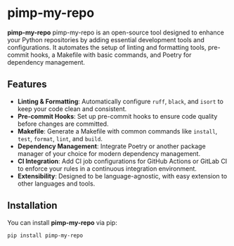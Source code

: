 # pimp-my-repo

**pimp-my-repo** pimp-my-repo is an open-source tool designed to enhance your Python repositories by adding essential
development tools and configurations. It automates the setup of linting and formatting tools, pre-commit hooks,
a Makefile with basic commands, and Poetry for dependency management.

## Features

- **Linting & Formatting**: Automatically configure `ruff`, `black`, and `isort` to keep your code clean and consistent.
- **Pre-commit Hooks**: Set up pre-commit hooks to ensure code quality before changes are committed.
- **Makefile**: Generate a Makefile with common commands like `install`, `test`, `format`, `lint`, and `build`.
- **Dependency Management**: Integrate Poetry or another package manager of your choice for modern dependency management.
- **CI Integration**: Add CI job configurations for GitHub Actions or GitLab CI to enforce your rules in a continuous integration environment.
- **Extensibility**: Designed to be language-agnostic, with easy extension to other languages and tools.

## Installation

You can install **pimp-my-repo** via pip:

```bash
pip install pimp-my-repo
```
